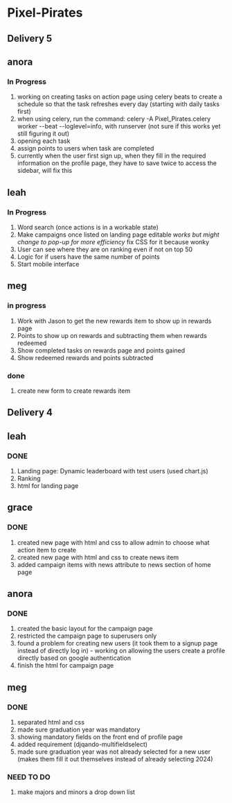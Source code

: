 # Pixel-Pirates

## Delivery 5
## anora
### In Progress
1. working on creating tasks on action page using celery beats to create a schedule so that the task refreshes every day (starting with daily tasks first)
2. when using celery, run the command: celery -A Pixel_Pirates.celery worker --beat --loglevel=info, with runserver (not sure if this works yet still figuring it out)
3. opening each task
4. assign points to users when task are completed
5. currently when the user first sign up, when they fill in the required information on the profile page, they have to save twice to access the sidebar, will fix this

## leah
### In Progress
1. Word search (once actions is in a workable state)
2. Make campaigns once listed on landing page editable *works but might change to pop-up for more efficiency* fix CSS for it because wonky
3. User can see where they are on ranking even if not on top 50
4. Logic for if users have the same number of points
5. Start mobile interface

## meg
### in progress
1. Work with Jason to get the new rewards item to show up in rewards page
2. Points to show up on rewards and subtracting them when rewards redeemed
3. Show completed tasks on rewards page and points gained 
4. Show redeemed rewards and points subtracted

### done
1. create new form to create rewards item

## Delivery 4

## leah
### DONE
1. Landing page: Dynamic leaderboard with test users (used chart.js)
2. Ranking 
3. html for landing page

## grace
### DONE
1. created new page with html and css to allow admin to choose what action item to create
2. created new page with html and css to create news item  
3. added campaign items with news attribute to news section of home page


## anora
### DONE
1. created the basic layout for the campaign page 
2. restricted the campaign page to superusers only
3. found a problem for creating new users (it took them to a signup page instead of directly log in) - working on allowing the users create a profile directly based on google authentication
4. finish the html for campaign page


## meg
### DONE
1. separated html and css
2. made sure graduation year was mandatory
3. showing mandatory fields on the front end of profile page
4. added requirement (djqando-multifieldselect)
5. made sure graduation year was not already selected for a new user (makes them fill it out themselves instead of already selecting 2024)

### NEED TO DO
1. make majors and minors a drop down list
